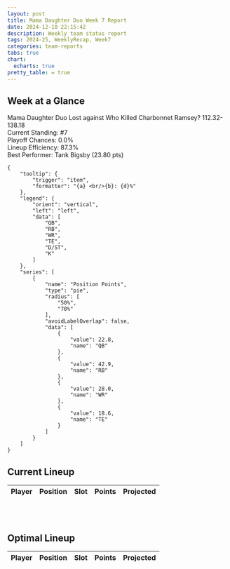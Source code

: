 ```yaml
---
layout: post
title: Mama Daughter Duo Week 7 Report
date: 2024-12-10 22:15:42
description: Weekly team status report
tags: 2024-25, WeeklyRecap, Week7
categories: team-reports
tabs: true
chart:
  echarts: true
pretty_table: = true
---
```


## Week at a Glance

Mama Daughter Duo Lost against Who Killed Charbonnet Ramsey? 112.32-138.18<br>
Current Standing: #7<br>
Playoff Chances: 0.0%<br>
Lineup Efficiency: 87.3%<br>
Best Performer: Tank Bigsby (23.80 pts)<br>
```echarts
{
    "tooltip": {
        "trigger": "item",
        "formatter": "{a} <br/>{b}: {d}%"
    },
    "legend": {
        "orient": "vertical",
        "left": "left",
        "data": [
            "QB",
            "RB",
            "WR",
            "TE",
            "D/ST",
            "K"
        ]
    },
    "series": [
        {
            "name": "Position Points",
            "type": "pie",
            "radius": [
                "50%",
                "70%"
            ],
            "avoidLabelOverlap": false,
            "data": [
                {
                    "value": 22.8,
                    "name": "QB"
                },
                {
                    "value": 42.9,
                    "name": "RB"
                },
                {
                    "value": 28.0,
                    "name": "WR"
                },
                {
                    "value": 18.6,
                    "name": "TE"
                }
            ]
        }
    ]
}
```



## Current Lineup

<table
data-click-to-select="true"
data-height="630"
data-search="false"
data-toggle="table"
data-url="{{ "/assets/json/team_rosters/Week_7_2024_JST_roster.json"}}">
<thead>
<tr>
<th data-field="player_name" data-halign="left" data-align="left" data-sortable="true">Player</th>
<th data-field="pos" data-halign="center" data-align="center" data-sortable="true">Position</th>
<th data-field="slot" data-halign="center" data-align="center" data-sortable="true">Slot</th>
<th data-field="points" data-halign="center" data-align="center" data-sortable="true">Points</th>
<th data-field="projected" data-halign="center" data-align="center" data-sortable="true">Projected</th>
</tr>
</thead>
</table>

<br><br>
## Optimal Lineup

<table
data-click-to-select="true"
data-height="630"
data-search="false"
data-toggle="table"
data-url="{{ "/assets/json/team_rosters/Week_7_2024_JST_optimal.json"}}">
<thead>
<tr>
<th data-field="player_name" data-halign="left" data-align="left" data-sortable="true">Player</th>
<th data-field="pos" data-halign="center" data-align="center" data-sortable="true">Position</th>
<th data-field="slot" data-halign="center" data-align="center" data-sortable="true">Slot</th>
<th data-field="points" data-halign="center" data-align="center" data-sortable="true">Points</th>
<th data-field="projected" data-halign="center" data-align="center" data-sortable="true">Projected</th>
</tr>
</thead>
</table>